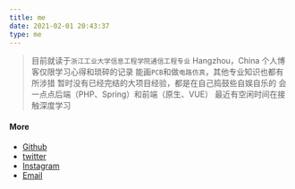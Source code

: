 ```yaml
---
title: me
date: 2021-02-01 20:43:37
type: me
---
```


> 目前就读于`浙江工业大学信息工程学院通信工程专业`
> Hangzhou，China
> 个人博客仅限学习心得和琐碎的记录
> 能画`PCB`和做`电路仿真`，其他专业知识也都有所涉猎
> 暂时没有已经完结的大项目经验，都是在自己捣鼓些自娱自乐的
> 会一点点后端（PHP、Spring）和前端（原生、VUE）
> 最近有空闲时间在接触深度学习

#### More ####

- [Github][1]
- [twitter][2]
- [Instagram][3]
- [Email][4]

[1]: https://github.com/boom1999
[2]: https://twitter.com/ZhichengLing
[3]: https://www.instagram.com/zhichengling66
[4]: mailto:lingzhicheng66@gmail.co
